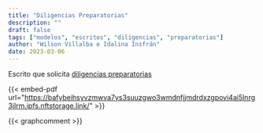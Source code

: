 ```yaml
---
title: "Diligencias Preparatorias"
description: ""
draft: false
tags: ["modelos", "escritos", "diligencias", "preparatorias"]
author: "Wilson Villalba e Idalina Insfrán"
date: 2023-03-06
---
```



Escrito que solicita [diligencias preparatorias](https://bafybeihsyvzmwva7ys3suuzgwo3wmdnfjjmdrdxzgpovi4ai5lnrg3jlrm.ipfs.nftstorage.link/)

{{< embed-pdf url="https://bafybeihsyvzmwva7ys3suuzgwo3wmdnfjjmdrdxzgpovi4ai5lnrg3jlrm.ipfs.nftstorage.link/" >}}

{{< graphcomment >}}
